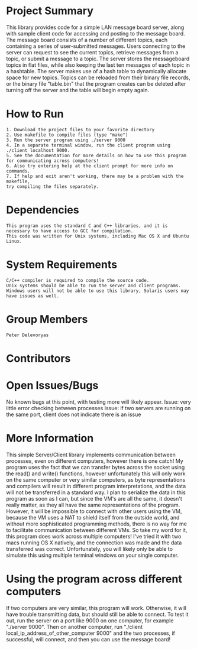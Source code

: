 # Project Summary
This library provides code for a simple LAN message board server, along with sample client code for accessing and posting to the message board.
The message board consists of a number of different topics, each containing a series of user-submitted messages.
Users connecting to the server can request to see the current topics, retrieve messages from a topic, or submit a message to a topic.
The server stores the messageboard topics in flat files, while also keeping the last ten messages of each topic in a hashtable.
The server makes use of a hash table to dynamically allocate space for new topics. Topics can be reloaded from
their binary file records, or the binary file "table.bin" that the program creates can be deleted after
turning off the server and the table will begin empty again.

# How to Run
    1. Download the project files to your favorite directory
    2. Use makefile to compile files (type "make")
    3. Run the server program using ./server 9000
    4. In a separate terminal window, run the client program using ./client localhost 9000.
    5. See the documentation for more details on how to use this program for communicating across computers!
    6. Also try entering help at the client prompt for more info on commands.
    7. If help and exit aren't working, there may be a problem with the makefile,
    try compiling the files separately.

# Dependencies
    This program uses the standard C and C++ libraries, and it is necessary to have access to GCC for compilation.
    This code was written for Unix systems, including Mac OS X and Ubuntu Linux.

# System Requirements
    C/C++ compiler is required to compile the source code.
    Unix systems should be able to run the server and client programs.
    Windows users will not be able to use this library, Solaris users may have issues as well.

# Group Members
    Peter Delevoryas

# Contributors

# Open Issues/Bugs
No known bugs at this point, with testing more will likely appear.
Issue: very little error checking between processes
Issue: if two servers are running on the same port, client does not indicate there is an issue

# More Information
This simple Server/Client library implements communication between processes, even on different computers, however there is one catch! My program uses the fact that we can transfer bytes across the socket using the read() and write() functions, however unfortunately this will only work on the same computer or very similar computers, as byte representations and compilers will result in different program interpretations, and the data will not be transferred in a standard way. I plan to serialize the data in this program as soon as I can, but since the VM's are all the same, it doesn't really matter, as they all have the same representations of the program. However, it will be impossible to connect with other users using the VM, because the VM uses a NAT to shield itself from the outside world, and without more sophisticated programming methods, there is no way for me to facilitate communication between different VMs. So take my word for it, this program does work across multiple computers! I've tried it with two macs running OS X natively, and the connection was made and the data transferred was correct. Unfortunately, you will likely only be able to simulate this using multiple terminal windows on your single computer.

# Using the program across different computers
If two computers are very similar, this program will work. Otherwise, it will
have trouble transmitting data, but should still be able to connect.
To test it out, run the server on a port like 9000 on one computer,
for example "./server 9000".
Then on another computer, run "./client local_ip_address_of_other_computer 9000"
and the two processes, if successful, will connect, and then you can use the message board!
